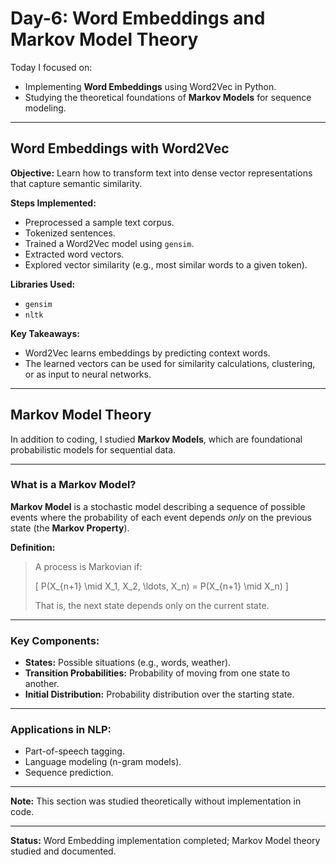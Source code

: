 # Day-6: Word Embeddings and Markov Model Theory

Today I focused on:
- Implementing **Word Embeddings** using Word2Vec in Python.
- Studying the theoretical foundations of **Markov Models** for sequence modeling.

---

## Word Embeddings with Word2Vec

**Objective:** Learn how to transform text into dense vector representations that capture semantic similarity.

**Steps Implemented:**
- Preprocessed a sample text corpus.
- Tokenized sentences.
- Trained a Word2Vec model using `gensim`.
- Extracted word vectors.
- Explored vector similarity (e.g., most similar words to a given token).

**Libraries Used:**
- `gensim`
- `nltk`

**Key Takeaways:**
- Word2Vec learns embeddings by predicting context words.
- The learned vectors can be used for similarity calculations, clustering, or as input to neural networks.

---

## Markov Model Theory

In addition to coding, I studied **Markov Models**, which are foundational probabilistic models for sequential data.

---

### What is a Markov Model?

**Markov Model** is a stochastic model describing a sequence of possible events where the probability of each event depends *only* on the previous state (the **Markov Property**).

**Definition:**
> A process is Markovian if:
> 
> \[
> P(X_{n+1} \mid X_1, X_2, \ldots, X_n) = P(X_{n+1} \mid X_n)
> \]
> 
> That is, the next state depends only on the current state.

---

### Key Components:
- **States:** Possible situations (e.g., words, weather).
- **Transition Probabilities:** Probability of moving from one state to another.
- **Initial Distribution:** Probability distribution over the starting state.

---

### Applications in NLP:
- Part-of-speech tagging.
- Language modeling (n-gram models).
- Sequence prediction.

---

**Note:** This section was studied theoretically without implementation in code.

---

**Status:** Word Embedding implementation completed; Markov Model theory studied and documented.
